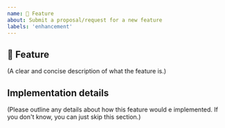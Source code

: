 ```yaml
---
name: 🚀 Feature
about: Submit a proposal/request for a new feature
labels: 'enhancement'
---
```


## 🚀 Feature

(A clear and concise description of what the feature is.)

## Implementation details

(Please outline any details about how this feature would e implemented. If you don't know, you can just skip this
section.)
